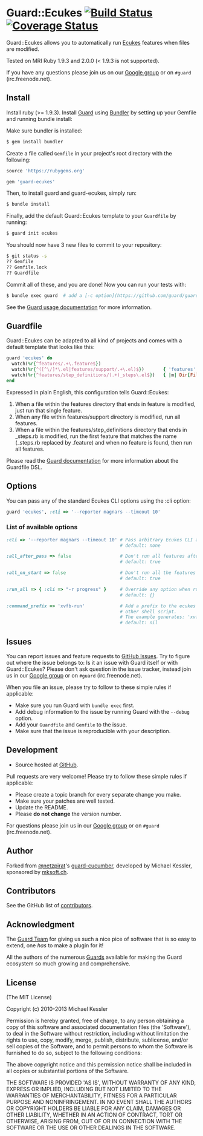 # Guard::Ecukes [![Build Status](https://secure.travis-ci.org/dillonkearns/guard-ecukes.png)](http://travis-ci.org/dillonkearns/guard-ecukes) [![Coverage Status](https://coveralls.io/repos/dillonkearns/guard-ecukes/badge.png)](https://coveralls.io/r/dillonkearns/guard-ecukes)

Guard::Ecukes allows you to automatically run [Ecukes](http://ecukes.info/) features when files are modified.

Tested on MRI Ruby 1.9.3 and 2.0.0 (< 1.9.3 is not supported).

If you have any questions please join us on our [Google group](http://groups.google.com/group/guard-dev) or on `#guard` (irc.freenode.net).

## Install

Install ruby (>= 1.9.3).
Install [Guard](https://github.com/guard/guard) using [Bundler](http://gembundler.com/) by setting up your Gemfile and running bundle install:

Make sure bundler is installed:

```bash
$ gem install bundler
```

Create a file called `Gemfile` in your project's root directory with the following:

```ruby
source 'https://rubygems.org'

gem 'guard-ecukes'
```

Then, to install guard and guard-ecukes, simply run:
```bash
$ bundle install
```

Finally, add the default Guard::Ecukes template to your `Guardfile` by running:

```bash
$ guard init ecukes
```

You should now have 3 new files to commit to your repository:
```bash
$ git status -s
?? Gemfile
?? Gemfile.lock
?? Guardfile
```

Commit all of these, and you are done! Now you can run your tests with:

```bash
$ bundle exec guard  # add a [-c option](https://github.com/guard/guard#-c--clear-option) to clear the screen after each run
```

See the [Guard usage documentation](https://github.com/guard/guard#readme) for more information.

## Guardfile

Guard::Ecukes can be adapted to all kind of projects and comes with a default template that looks like this:

```ruby
guard 'ecukes' do
  watch(%r{^features/.+\.feature$})
  watch(%r{^([^\/]*\.el|features/support/.+\.el)$})       { 'features' }
  watch(%r{^features/step_definitions/(.+)_steps\.el$})   { |m| Dir[File.join("**/#{m[1]}.feature")][0] || 'features' }
end
```

Expressed in plain English, this configuration tells Guard::Ecukes:

1. When a file within the features directory that ends in feature is modified, just run that single feature.
2. When any file within features/support directory is modified, run all features.
3. When a file within the features/step_definitions directory that ends in \_steps.rb is modified,
run the first feature that matches the name (\_steps.rb replaced by .feature) and when no feature is found,
then run all features.

Please read the [Guard documentation](http://github.com/guard/guard#readme) for more information about the Guardfile DSL.

## Options

You can pass any of the standard Ecukes CLI options using the :cli option:

```ruby
guard 'ecukes', :cli => '--reporter magnars --timeout 10'
```

### List of available options

```ruby
:cli => '--reporter magnars --timeout 10' # Pass arbitrary Ecukes CLI arguments,
                                          # default: none

:all_after_pass => false                  # Don't run all features after changed features pass
                                          # default: true

:all_on_start => false                    # Don't run all the features at startup
                                          # default: true

:run_all => { :cli => "-r progress" }     # Override any option when running all specs
                                          # default: {}

:command_prefix => 'xvfb-run'             # Add a prefix to the ecukes command such as 'xvfb-run' or any
                                          # other shell script.
                                          # The example generates: 'xvfb-run bundle exec ecukes ...'
                                          # default: nil
```

Issues
------

You can report issues and feature requests to [GitHub Issues](https://github.com/dillonkearns/guard-ecukes/issues). Try to figure out
where the issue belongs to: Is it an issue with Guard itself or with Guard::Ecukes? Please don't
ask question in the issue tracker, instead join us in our [Google group](http://groups.google.com/group/guard-dev) or on
`#guard` (irc.freenode.net).

When you file an issue, please try to follow to these simple rules if applicable:

* Make sure you run Guard with `bundle exec` first.
* Add debug information to the issue by running Guard with the `--debug` option.
* Add your `Guardfile` and `Gemfile` to the issue.
* Make sure that the issue is reproducible with your description.

## Development

- Source hosted at [GitHub](https://github.com/dillonkearns/guard-ecukes).

Pull requests are very welcome! Please try to follow these simple rules if applicable:

* Please create a topic branch for every separate change you make.
* Make sure your patches are well tested.
* Update the README.
* Please **do not change** the version number.

For questions please join us in our [Google group](http://groups.google.com/group/guard-dev) or on
`#guard` (irc.freenode.net).

## Author

Forked from [@netzpirat](https://twitter.com/#!/netzpirat)'s [guard-cucumber](https://github.com/netzpirat/guard-cucumber), developed by Michael Kessler, sponsored by [mksoft.ch](https://mksoft.ch).

## Contributors

See the GitHub list of [contributors](https://github.com/dillonkearns/guard-ecukes/contributors).

## Acknowledgment

The [Guard Team](https://github.com/guard/guard/contributors) for giving us such a nice pice of software
that is so easy to extend, one *has* to make a plugin for it!

All the authors of the numerous [Guards](http://github.com/guard) available for making the Guard ecosystem
so much growing and comprehensive.

## License

(The MIT License)

Copyright (c) 2010-2013 Michael Kessler

Permission is hereby granted, free of charge, to any person obtaining
a copy of this software and associated documentation files (the
'Software'), to deal in the Software without restriction, including
without limitation the rights to use, copy, modify, merge, publish,
distribute, sublicense, and/or sell copies of the Software, and to
permit persons to whom the Software is furnished to do so, subject to
the following conditions:

The above copyright notice and this permission notice shall be
included in all copies or substantial portions of the Software.

THE SOFTWARE IS PROVIDED 'AS IS', WITHOUT WARRANTY OF ANY KIND,
EXPRESS OR IMPLIED, INCLUDING BUT NOT LIMITED TO THE WARRANTIES OF
MERCHANTABILITY, FITNESS FOR A PARTICULAR PURPOSE AND NONINFRINGEMENT.
IN NO EVENT SHALL THE AUTHORS OR COPYRIGHT HOLDERS BE LIABLE FOR ANY
CLAIM, DAMAGES OR OTHER LIABILITY, WHETHER IN AN ACTION OF CONTRACT,
TORT OR OTHERWISE, ARISING FROM, OUT OF OR IN CONNECTION WITH THE
SOFTWARE OR THE USE OR OTHER DEALINGS IN THE SOFTWARE.
